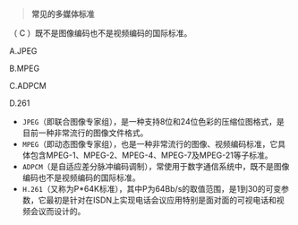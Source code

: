 >**常见的多媒体标准**

（ C ）既不是图像编码也不是视频编码的国际标准。

A.JPEG

 B.MPEG

 C.ADPCM

 D.261

- `JPEG`（即联合图像专家组），是一种支持8位和24位色彩的压缩位图格式，是目前一种非常流行的图像文件格式。
- `MPEG`（即动态图像专家组），也是一种非常流行的图像、视频编码标准，它具体包含MPEG-1、MPEG-2、MPEG-4、MPEG-7及MPEG-21等子标准。
- `ADPCM`（是自适应差分脉冲编码调制），常使用于数字通信系统中，既不是图像编码也不是视频编码的国际标准。
- `H.261`（又称为P*64K标准），其中P为64Bb/s的取值范围，是1到30的可变参数，它最初是针对在ISDN上实现电话会议应用特别是面对面的可视电话和视频会议而设计的。











































































